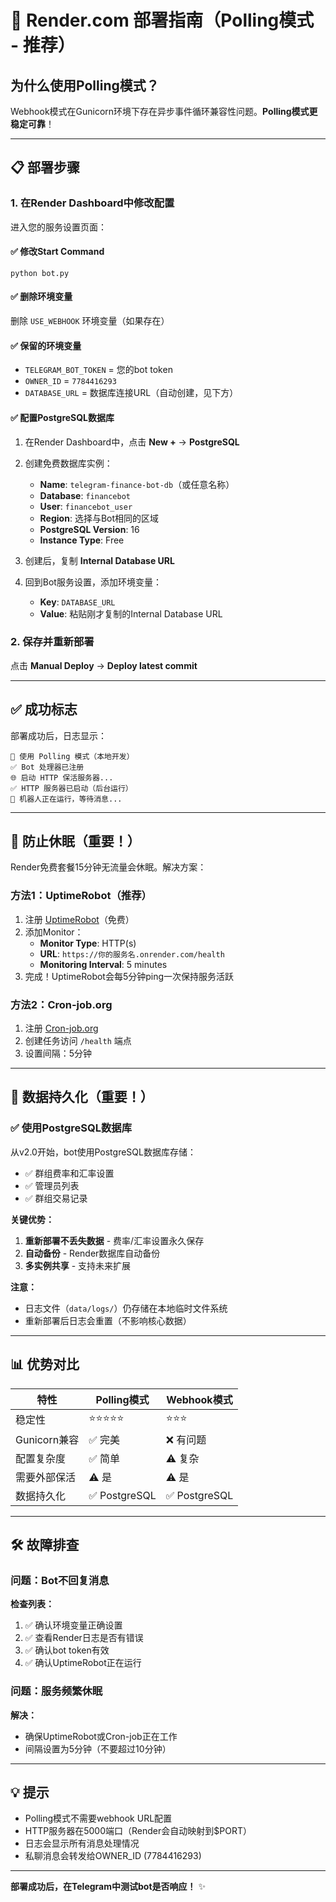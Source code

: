 # 🚀 Render.com 部署指南（Polling模式 - 推荐）

## 为什么使用Polling模式？

Webhook模式在Gunicorn环境下存在异步事件循环兼容性问题。**Polling模式更稳定可靠**！

---

## 📋 部署步骤

### 1. 在Render Dashboard中修改配置

进入您的服务设置页面：

#### ✅ 修改Start Command
```
python bot.py
```

#### ✅ 删除环境变量
删除 `USE_WEBHOOK` 环境变量（如果存在）

#### ✅ 保留的环境变量
- `TELEGRAM_BOT_TOKEN` = 您的bot token
- `OWNER_ID` = `7784416293`
- `DATABASE_URL` = 数据库连接URL（自动创建，见下方）

#### ✅ 配置PostgreSQL数据库

1. 在Render Dashboard中，点击 **New +** → **PostgreSQL**
2. 创建免费数据库实例：
   - **Name**: `telegram-finance-bot-db`（或任意名称）
   - **Database**: `financebot`
   - **User**: `financebot_user`
   - **Region**: 选择与Bot相同的区域
   - **PostgreSQL Version**: 16
   - **Instance Type**: Free

3. 创建后，复制 **Internal Database URL**

4. 回到Bot服务设置，添加环境变量：
   - **Key**: `DATABASE_URL`
   - **Value**: 粘贴刚才复制的Internal Database URL

### 2. 保存并重新部署

点击 **Manual Deploy** → **Deploy latest commit**

---

## ✅ 成功标志

部署成功后，日志显示：

```
🔄 使用 Polling 模式（本地开发）
✅ Bot 处理器已注册
🌐 启动 HTTP 保活服务器...
✅ HTTP 服务器已启动（后台运行）
🎉 机器人正在运行，等待消息...
```

---

## 🔄 防止休眠（重要！）

Render免费套餐15分钟无流量会休眠。解决方案：

### 方法1：UptimeRobot（推荐）

1. 注册 [UptimeRobot](https://uptimerobot.com)（免费）
2. 添加Monitor：
   - **Monitor Type**: HTTP(s)
   - **URL**: `https://你的服务名.onrender.com/health`
   - **Monitoring Interval**: 5 minutes
3. 完成！UptimeRobot会每5分钟ping一次保持服务活跃

### 方法2：Cron-job.org

1. 注册 [Cron-job.org](https://cron-job.org)
2. 创建任务访问 `/health` 端点
3. 设置间隔：5分钟

---

## 💾 数据持久化（重要！）

### ✅ 使用PostgreSQL数据库

从v2.0开始，bot使用PostgreSQL数据库存储：
- ✅ 群组费率和汇率设置
- ✅ 管理员列表
- ✅ 群组交易记录

**关键优势：**
1. **重新部署不丢失数据** - 费率/汇率设置永久保存
2. **自动备份** - Render数据库自动备份
3. **多实例共享** - 支持未来扩展

**注意：** 
- 日志文件（`data/logs/`）仍存储在本地临时文件系统
- 重新部署后日志会重置（不影响核心数据）

---

## 📊 优势对比

| 特性 | Polling模式 | Webhook模式 |
|------|------------|-------------|
| 稳定性 | ⭐⭐⭐⭐⭐ | ⭐⭐⭐ |
| Gunicorn兼容 | ✅ 完美 | ❌ 有问题 |
| 配置复杂度 | ✅ 简单 | ⚠️ 复杂 |
| 需要外部保活 | ⚠️ 是 | ⚠️ 是 |
| 数据持久化 | ✅ PostgreSQL | ✅ PostgreSQL |

---

## 🛠️ 故障排查

### 问题：Bot不回复消息

**检查列表：**
1. ✅ 确认环境变量正确设置
2. ✅ 查看Render日志是否有错误
3. ✅ 确认bot token有效
4. ✅ 确认UptimeRobot正在运行

### 问题：服务频繁休眠

**解决：**
- 确保UptimeRobot或Cron-job正在工作
- 间隔设置为5分钟（不要超过10分钟）

---

## 💡 提示

- Polling模式不需要webhook URL配置
- HTTP服务器在5000端口（Render会自动映射到$PORT）
- 日志会显示所有消息处理情况
- 私聊消息会转发给OWNER_ID (7784416293)

---

**部署成功后，在Telegram中测试bot是否响应！** ✨
